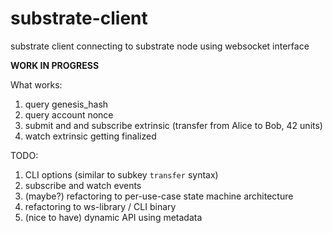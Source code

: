 # substrate-client
substrate client connecting to substrate node using websocket interface

**WORK IN PROGRESS**

What works:
  1. query genesis_hash
  1. query account nonce
  1. submit and and subscribe extrinsic (transfer from Alice to Bob, 42 units)
  1. watch extrinsic getting finalized
  
TODO:
  1. CLI options (similar to subkey `transfer` syntax)
  1. subscribe and watch events
  1. (maybe?) refactoring to per-use-case state machine architecture
  1. refactoring to ws-library / CLI binary
  1. (nice to have) dynamic API using metadata  

